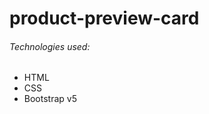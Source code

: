 # product-preview-card

<h6>Technologies used:</h6>
<ul>
  <li>HTML</li>
  <li>CSS</li>
  <li>Bootstrap v5</li>
</ul>
